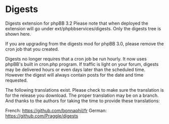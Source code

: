 # Digests
Digests extension for phpBB 3.2
Please note that when deployed the extension will go under ext/phpbbservices/digests. Only the digests tree is shown here.

If you are upgrading from the digests mod for phpBB 3.0, please remove the cron job that you created. 

Digests no longer requires that a cron job be run hourly. It now uses phpBB's built in cron.php program. If traffic is light on your forum, digests may be delivered hours or even days later than the scheduled time. However the digest will always contain posts for the date and time requested.

The following translations exist. Please check to make sure the translation is for the release you download. The proper translation may be on a branch. And thanks to the authors for taking the time to provide these translations:

French: https://github.com/bonnaphil/fr
German: https://github.com/Praggle/digests
